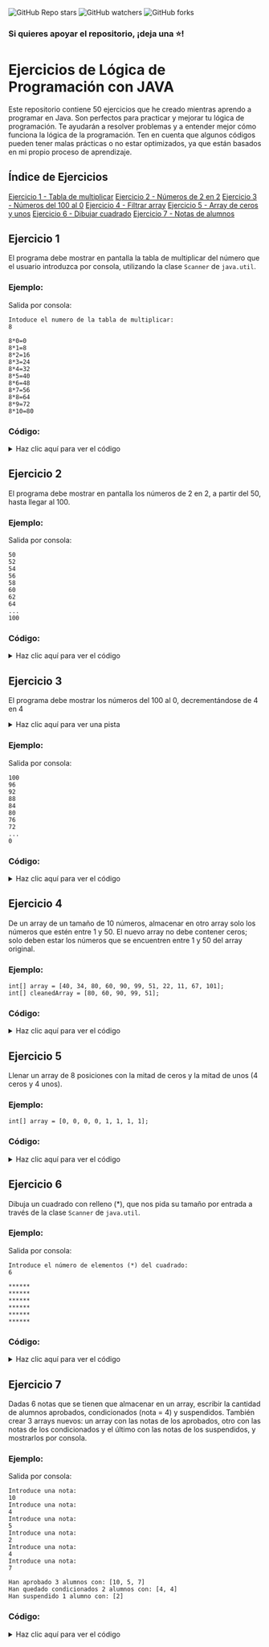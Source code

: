 ![GitHub Repo stars](https://img.shields.io/github/stars/felixmk0/Logica-de-Programacion-JAVA)
![GitHub watchers](https://img.shields.io/github/watchers/felixmk0/Logica-de-Programacion-JAVA)
![GitHub forks](https://img.shields.io/github/forks/felixmk0/Logica-de-Programacion-JAVA)
### Si quieres apoyar el repositorio, ¡deja una ⭐!

# Ejercicios de Lógica de Programación con JAVA

Este repositorio contiene 50 ejercicios que he creado mientras aprendo a programar en Java. Son perfectos para practicar y mejorar tu lógica de programación. Te ayudarán a resolver problemas y a entender mejor cómo funciona la lógica de la programación.
Ten en cuenta que algunos códigos pueden tener malas prácticas o no estar optimizados, ya que están basados en mi propio proceso de aprendizaje. 

## Índice de Ejercicios

[Ejercicio 1 - Tabla de multiplicar](#ejercicio-1)
[Ejercicio 2 - Números de 2 en 2](#ejercicio-2)
[Ejercicio 3 - Números del 100 al 0](#ejercicio-3)
[Ejercicio 4 - Filtrar array](#ejercicio-4)
[Ejercicio 5 - Array de ceros y unos](#ejercicio-5)
[Ejercicio 6 - Dibujar cuadrado](#ejercicio-6)
[Ejercicio 7 - Notas de alumnos](#ejercicio-7)

## Ejercicio 1
El programa debe mostrar en pantalla la tabla de multiplicar del número que el usuario introduzca por consola, utilizando la clase ```Scanner``` de ```java.util```.

### Ejemplo:
Salida por consola:
```
Intoduce el numero de la tabla de multiplicar:
8

8*0=0
8*1=8
8*2=16
8*3=24
8*4=32
8*5=40
8*6=48
8*7=56
8*8=64
8*9=72
8*10=80
```

### Código:

<details>
  <summary>Haz clic aquí para ver el código</summary>

```java
import java.util.Scanner;

public class Exercise1 {
    public static void main(String[] args) {
        Scanner scanner = new Scanner(System.in);
        System.out.println("Intoduce el numero de la tabla de multiplicar:");
        int numTabla = scanner.nextInt();
        if (numTabla <= 0) {
            System.out.println("ERROR: Debes introducir un numero mayor que 0!!");
            return;
        }

        for (int i = numTabla; i == numTabla; i++) {
            for (int j = 0; j <= 10; j++) {
                System.out.println(i + "*" + j + "=" + i * j);
            }
        }
    }
}
```
</details>

## Ejercicio 2
El programa debe mostrar en pantalla los números de 2 en 2, a partir del 50, hasta llegar al 100.

### Ejemplo:
Salida por consola:
```
50
52
54
56
58
60
62
64
...
100
```

### Código:

<details>
  <summary>Haz clic aquí para ver el código</summary>

```java
public class Exercise2 {
    public static void main(String[] args) {
        for (int i = 50; i <= 100 ; i +=2) {
            System.out.println(i);
        }
    }
}
```
</details>

## Ejercicio 3
El programa debe mostrar los números del 100 al 0, decrementándose de 4 en 4
<details>
  <summary>Haz clic aquí para ver una pista</summary>
  
  ```
  Se puede conseguir fácilmente con un bucle "for" inverso.
  ```
</details>


### Ejemplo:
Salida por consola:
```
100
96
92
88
84
80
76
72
...
0
```

### Código:

<details>
  <summary>Haz clic aquí para ver el código</summary>

```java
public class Exercise3 {
    public static void main(String[] args) {
        for (int i = 100; i >= 0; i -= 4) {
            System.out.println(i);
        }
    }
}
```
</details>

## Ejercicio 4
De un array de un tamaño de 10 números, almacenar en otro array solo los números que estén entre 1 y 50. El nuevo array no debe contener ceros; solo deben estar los números que se encuentren entre 1 y 50 del array original.

### Ejemplo:
```
int[] array = [40, 34, 80, 60, 90, 99, 51, 22, 11, 67, 101];
int[] cleanedArray = [80, 60, 90, 99, 51];
```

### Código:

<details>
  <summary>Haz clic aquí para ver el código</summary>

```java
import java.util.Arrays;

public class Exercise4 {
    public static void main(String[] args) {
        int[] array = {40, 34, 80, 60, 90, 99, 51, 22, 11, 101};
        int[] newArray = new int[array.length];
        for (int i = 0; i < array.length; i++) if (array[i] >= 50 & array[i] <= 100) newArray[i] = array[i];
        int[] cleanedArray = Arrays.stream(newArray).filter(num -> num != 0).toArray();

        System.out.println(Arrays.toString(cleanedArray));
    }
}
```
</details>

## Ejercicio 5
Llenar un array de 8 posiciones con la mitad de ceros y la mitad de unos (4 ceros y 4 unos).

### Ejemplo:
```
int[] array = [0, 0, 0, 0, 1, 1, 1, 1];
```

### Código:

<details>
  <summary>Haz clic aquí para ver el código</summary>

```java
import java.util.Arrays;

public class Exercise5 {
    public static void main(String[] args) {
        int[] array = new int[8];
        for (int i = 0; i < array.length; i++) {
            if (i < 4) array[i] = 0;
            else array[i] = 1;
        }
        System.out.println(Arrays.toString(array));
    }
}
```
</details>

## Ejercicio 6
Dibuja un cuadrado con relleno (*), que nos pida su tamaño por entrada a través de la clase ```Scanner``` de ```java.util```.

### Ejemplo:
Salida por consola:
```
Introduce el número de elementos (*) del cuadrado:
6

******
******
******
******
******
******
```

### Código:

<details>
  <summary>Haz clic aquí para ver el código</summary>

```java
import java.util.Scanner;

public class Exercise6 {
    public static void main(String[] args) {
        Scanner scanner = new Scanner(System.in);

        System.out.println("Introduce el número de elementos (*) del cuadrado:");
        int e = scanner.nextInt();

        for (int f = 1; f <= e; f++) {
            for (int c = 1; c <= e; c++) System.out.print("*");
            System.out.println();
        }
    }
}
```
</details>


## Ejercicio 7
Dadas 6 notas que se tienen que almacenar en un array, escribir la cantidad de alumnos aprobados, condicionados (nota = 4) y suspendidos.
También crear 3 arrays nuevos: un array con las notas de los aprobados, otro con las notas de los condicionados y el último con las notas de los suspendidos, y mostrarlos por consola.

### Ejemplo:
Salida por consola:
```
Introduce una nota: 
10
Introduce una nota: 
4
Introduce una nota: 
5
Introduce una nota: 
2
Introduce una nota: 
4
Introduce una nota: 
7

Han aprobado 3 alumnos con: [10, 5, 7]
Han quedado condicionados 2 alumnos con: [4, 4]
Han suspendido 1 alumno con: [2]
```

### Código:

<details>
  <summary>Haz clic aquí para ver el código</summary>

```java
import java.util.Arrays;
import java.util.Scanner;

public class Exercise7 {
    public static void main(String[] args) {
        int aprobados = 0, condicionados = 0, suspensos = 0;
        int[] notas = new int[6]; int[] aprobadosArray = new int[notas.length]; int[] condicionadosArray = new int[notas.length]; int[] suspensosArray = new int[notas.length];

        Scanner scanner = new Scanner(System.in);
        for (int i = 0; i < notas.length; i++) {
            System.out.println("Introduce una nota: ");
            notas[i] = scanner.nextInt();

            if (notas[i] < 0 || notas[i] > 10) {
                System.out.println("La nota tiene que ser entre 0-10");
                return;
            }

            if (notas[i] <= 4) {
                if (notas[i] == 4) {
                    condicionados++;
                    condicionadosArray[i] = notas[i];
                } else {
                    suspensos++;
                    suspensosArray[i] = notas[i];
                }
            } else {
                aprobados++;
                aprobadosArray[i] = notas[i];
            }
        }

        // Eliminar ceros del los arrays, con expresión lambda.
        aprobadosArray = Arrays.stream(aprobadosArray).filter(nota -> nota != 0).toArray();
        condicionadosArray = Arrays.stream(condicionadosArray).filter(nota -> nota != 0).toArray();
        suspensosArray = Arrays.stream(suspensosArray).filter(nota -> nota != 0).toArray();

        System.out.println("Han aprobado " + aprobados + (aprobados == 1 ? " alumno " : " alumnos ") + "con: " + Arrays.toString(aprobadosArray));
        System.out.println("Han quedado condicionados " + condicionados + (condicionados == 1 ? " alumno " : " alumnos ") + "con: " + Arrays.toString(condicionadosArray));
        System.out.println("Han suspendido " + suspensos + (suspensos == 1 ? " alumno " : " alumnos ")+"con: " + Arrays.toString(suspensosArray));

    }
}
```
</details>
